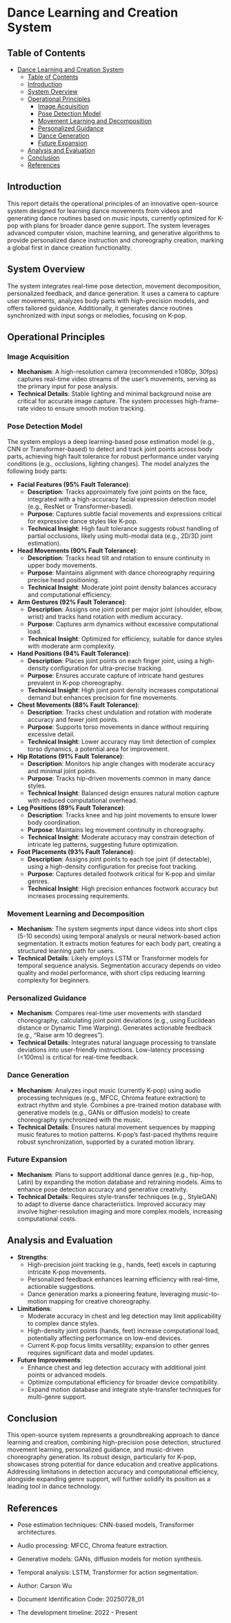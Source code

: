 # Dance Learning and Creation System

## Table of Contents
- [Dance Learning and Creation System](#dance-learning-and-creation-system)
  - [Table of Contents](#table-of-contents)
  - [Introduction](#introduction)
  - [System Overview](#system-overview)
  - [Operational Principles](#operational-principles)
    - [Image Acquisition](#image-acquisition)
    - [Pose Detection Model](#pose-detection-model)
    - [Movement Learning and Decomposition](#movement-learning-and-decomposition)
    - [Personalized Guidance](#personalized-guidance)
    - [Dance Generation](#dance-generation)
    - [Future Expansion](#future-expansion)
  - [Analysis and Evaluation](#analysis-and-evaluation)
  - [Conclusion](#conclusion)
  - [References](#references)

## Introduction
This report details the operational principles of an innovative open-source system designed for learning dance movements from videos and generating dance routines based on music inputs, currently optimized for K-pop with plans for broader dance genre support. The system leverages advanced computer vision, machine learning, and generative algorithms to provide personalized dance instruction and choreography creation, marking a global first in dance creation functionality.

## System Overview
The system integrates real-time pose detection, movement decomposition, personalized feedback, and dance generation. It uses a camera to capture user movements, analyzes body parts with high-precision models, and offers tailored guidance. Additionally, it generates dance routines synchronized with input songs or melodies, focusing on K-pop.

## Operational Principles

### Image Acquisition
- **Mechanism**: A high-resolution camera (recommended ≥1080p, 30fps) captures real-time video streams of the user’s movements, serving as the primary input for pose analysis.
- **Technical Details**: Stable lighting and minimal background noise are critical for accurate image capture. The system processes high-frame-rate video to ensure smooth motion tracking.

### Pose Detection Model
The system employs a deep learning-based pose estimation model (e.g., CNN or Transformer-based) to detect and track joint points across body parts, achieving high fault tolerance for robust performance under varying conditions (e.g., occlusions, lighting changes). The model analyzes the following body parts:

- **Facial Features (95% Fault Tolerance)**:
  - **Description**: Tracks approximately five joint points on the face, integrated with a high-accuracy facial expression detection model (e.g., ResNet or Transformer-based).
  - **Purpose**: Captures subtle facial movements and expressions critical for expressive dance styles like K-pop.
  - **Technical Insight**: High fault tolerance suggests robust handling of partial occlusions, likely using multi-modal data (e.g., 2D/3D joint estimation).
- **Head Movements (90% Fault Tolerance)**:
  - **Description**: Tracks head tilt and rotation to ensure continuity in upper body movements.
  - **Purpose**: Maintains alignment with dance choreography requiring precise head positioning.
  - **Technical Insight**: Moderate joint point density balances accuracy and computational efficiency.
- **Arm Gestures (92% Fault Tolerance)**:
  - **Description**: Assigns one joint point per major joint (shoulder, elbow, wrist) and tracks hand rotation with medium accuracy.
  - **Purpose**: Captures arm dynamics without excessive computational load.
  - **Technical Insight**: Optimized for efficiency, suitable for dance styles with moderate arm complexity.
- **Hand Positions (94% Fault Tolerance)**:
  - **Description**: Places joint points on each finger joint, using a high-density configuration for ultra-precise tracking.
  - **Purpose**: Ensures accurate capture of intricate hand gestures prevalent in K-pop choreography.
  - **Technical Insight**: High joint point density increases computational demand but enhances precision for fine movements.
- **Chest Movements (88% Fault Tolerance)**:
  - **Description**: Tracks chest undulation and rotation with moderate accuracy and fewer joint points.
  - **Purpose**: Supports torso movements in dance without requiring excessive detail.
  - **Technical Insight**: Lower accuracy may limit detection of complex torso dynamics, a potential area for improvement.
- **Hip Rotations (91% Fault Tolerance)**:
  - **Description**: Monitors hip angle changes with moderate accuracy and minimal joint points.
  - **Purpose**: Tracks hip-driven movements common in many dance styles.
  - **Technical Insight**: Balanced design ensures natural motion capture with reduced computational overhead.
- **Leg Positions (89% Fault Tolerance)**:
  - **Description**: Tracks knee and hip joint movements to ensure lower body coordination.
  - **Purpose**: Maintains leg movement continuity in choreography.
  - **Technical Insight**: Moderate accuracy may constrain detection of intricate leg patterns, suggesting future optimization.
- **Foot Placements (93% Fault Tolerance)**:
  - **Description**: Assigns joint points to each toe joint (if detectable), using a high-density configuration for precise foot tracking.
  - **Purpose**: Captures detailed footwork critical for K-pop and similar genres.
  - **Technical Insight**: High precision enhances footwork accuracy but increases processing requirements.

### Movement Learning and Decomposition

- **Mechanism**: The system segments input dance videos into short clips (5-10 seconds) using temporal analysis or neural network-based action segmentation. It extracts motion features for each body part, creating a structured learning path for users.
- **Technical Details**: Likely employs LSTM or Transformer models for temporal sequence analysis. Segmentation accuracy depends on video quality and model performance, with short clips reducing learning complexity for beginners.

### Personalized Guidance

- **Mechanism**: Compares real-time user movements with standard choreography, calculating joint point deviations (e.g., using Euclidean distance or Dynamic Time Warping). Generates actionable feedback (e.g., “Raise arm 10 degrees”).
- **Technical Details**: Integrates natural language processing to translate deviations into user-friendly instructions. Low-latency processing (<100ms) is critical for real-time feedback.

### Dance Generation

- **Mechanism**: Analyzes input music (currently K-pop) using audio processing techniques (e.g., MFCC, Chroma feature extraction) to extract rhythm and style. Combines a pre-trained motion database with generative models (e.g., GANs or diffusion models) to create choreography synchronized with the music.
- **Technical Details**: Ensures natural movement sequences by mapping music features to motion patterns. K-pop’s fast-paced rhythms require robust synchronization, supported by a curated motion library.

### Future Expansion

- **Mechanism**: Plans to support additional dance genres (e.g., hip-hop, Latin) by expanding the motion database and retraining models. Aims to enhance pose detection accuracy and generative creativity.
- **Technical Details**: Requires style-transfer techniques (e.g., StyleGAN) to adapt to diverse dance characteristics. Improved accuracy may involve higher-resolution imaging and more complex models, increasing computational costs.

## Analysis and Evaluation

- **Strengths**:
  - High-precision joint tracking (e.g., hands, feet) excels in capturing intricate K-pop movements.
  - Personalized feedback enhances learning efficiency with real-time, actionable suggestions.
  - Dance generation marks a pioneering feature, leveraging music-to-motion mapping for creative choreography.
- **Limitations**:
  - Moderate accuracy in chest and leg detection may limit applicability to complex dance styles.
  - High-density joint points (hands, feet) increase computational load, potentially affecting performance on low-end devices.
  - Current K-pop focus limits versatility; expansion to other genres requires significant data and model updates.
- **Future Improvements**:
  - Enhance chest and leg detection accuracy with additional joint points or advanced models.
  - Optimize computational efficiency for broader device compatibility.
  - Expand motion database and integrate style-transfer techniques for multi-genre support.

## Conclusion

This open-source system represents a groundbreaking approach to dance learning and creation, combining high-precision pose detection, structured movement learning, personalized guidance, and music-driven choreography generation. Its robust design, particularly for K-pop, showcases strong potential for dance education and creative applications. Addressing limitations in detection accuracy and computational efficiency, alongside expanding genre support, will further solidify its position as a leading tool in dance technology.

## References

- Pose estimation techniques: CNN-based models, Transformer architectures.
- Audio processing: MFCC, Chroma feature extraction.
- Generative models: GANs, diffusion models for motion synthesis.
- Temporal analysis: LSTM, Transformer for action segmentation.

- Author: Carson Wu
- Document Identification Code: 20250728_01
- The development timeline: 2022 - Present